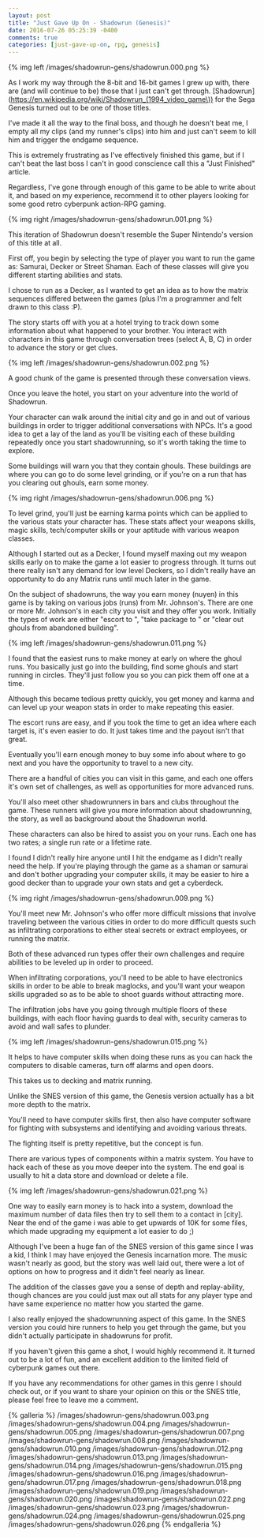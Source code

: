 ```yaml
---
layout: post
title: "Just Gave Up On - Shadowrun (Genesis)"
date: 2016-07-26 05:25:39 -0400
comments: true
categories: [just-gave-up-on, rpg, genesis]
---
```


{% img left /images/shadowrun-gens/shadowrun.000.png %}

As I work my way through the 8-bit and 16-bit games I grew up with, there are (and will continue to be) those that I just can't get through. [Shadowrun](https://en.wikipedia.org/wiki/Shadowrun_(1994_video_game\)) for the Sega Genesis turned out to be one of those titles.

I've made it all the way to the final boss, and though he doesn't beat me, I empty all my clips (and my runner's clips) into him and just can't seem to kill him and trigger the endgame sequence.

This is extremely frustrating as I've effectively finished this game, but if I can't beat the last boss I can't in good conscience call this a "Just Finished" article.

Regardless, I've gone through enough of this game to be able to write about it, and based on my experience, recommend it to other players looking for some good retro cyberpunk action-RPG gaming.

<!-- more -->

{% img right /images/shadowrun-gens/shadowrun.001.png %}

This iteration of Shadowrun doesn't resemble the Super Nintendo's version of this title at all.

First off, you begin by selecting the type of player you want to run the game as: Samurai, Decker or Street Shaman. Each of these classes will give you different starting abilities and stats.

I chose to run as a Decker, as I wanted to get an idea as to how the matrix sequences differed between the games (plus I'm a programmer and felt drawn to this class :P).

The story starts off with you at a hotel trying to track down some information about what happened to your brother. You interact with characters in this game through conversation trees (select A, B, C) in order to advance the story or get clues.

{% img left /images/shadowrun-gens/shadowrun.002.png %}

A good chunk of the game is presented through these conversation views.

Once you leave the hotel, you start on your adventure into the world of Shadowrun.

Your character can walk around the initial city and go in and out of various buildings in order to trigger additional conversations with NPCs. It's a good idea to get a lay of the land as you'll be visiting each of these building repeatedly once you start shadowrunning, so it's worth taking the time to explore.

Some buildings will warn you that they contain ghouls. These buildings are where you can go to do some level grinding, or if you're on a run that has you clearing out ghouls, earn some money.

{% img right /images/shadowrun-gens/shadowrun.006.png %}

To level grind, you'll just be earning karma points which can be applied to the various stats your character has. These stats affect your weapons skills, magic skills, tech/computer skills or your aptitude with various weapon classes.

Although I started out as a Decker, I found myself maxing out my weapon skills early on to make the game a lot easier to progress through. It turns out there really isn't any demand for low level Deckers, so I didn't really have an opportunity to do any Matrix runs until much later in the game.

On the subject of shadowruns, the way you earn money (nuyen) in this game is by taking on various jobs (runs) from Mr. Johnson's. There are one or more Mr. Johnson's in each city you visit and they offer you work. Initially the types of work are either "escort <name> to <location>", "take package to <location>" or "clear out ghouls from abandoned building".

{% img left /images/shadowrun-gens/shadowrun.011.png %}

I found that the easiest runs to make money at early on where the ghoul runs. You basically just go into the building, find some ghouls and start running in circles. They'll just follow you so you can pick them off one at a time.

Although this became tedious pretty quickly, you get money and karma and can level up your weapon stats in order to make repeating this easier.

The escort runs are easy, and if you took the time to get an idea where each target is, it's even easier to do. It just takes time and the payout isn't that great.

Eventually you'll earn enough money to buy some info about where to go next and you have the opportunity to travel to a new city.

There are a handful of cities you can visit in this game, and each one offers it's own set of challenges, as well as opportunities for more advanced runs. 

You'll also meet other shadowrunners in bars and clubs throughout the game. These runners will give you more information about shadowrunning, the story, as well as background about the Shadowrun world.

These characters can also be hired to assist you on your runs. Each one has two rates; a single run rate or a lifetime rate.

I found I didn't really hire anyone until I hit the endgame as I didn't really need the help. If you're playing through the game as a shaman or samurai and don't bother upgrading your computer skills, it may be easier to hire a good decker than to upgrade your own stats and get a cyberdeck.

{% img right /images/shadowrun-gens/shadowrun.009.png %}

You'll meet new Mr. Johnson's who offer more difficult missions that involve traveling between the various cities in order to do more difficult quests such as infiltrating corporations to either steal secrets or extract employees, or running the matrix.

Both of these advanced run types offer their own challenges and require abilities to be leveled up in order to proceed.

When infiltrating corporations, you'll need to be able to have electronics skills in order to be able to break maglocks, and you'll want your weapon skills upgraded so as to be able to shoot guards without attracting more.

The infiltration jobs have you going through multiple floors of these buildings, with each floor having guards to deal with, security cameras to avoid and wall safes to plunder.

{% img left /images/shadowrun-gens/shadowrun.015.png %}

It helps to have computer skills when doing these runs as you can hack the computers to disable cameras, turn off alarms and open doors.

This takes us to decking and matrix running.

Unlike the SNES version of this game, the Genesis version actually has a bit more depth to the matrix.

You'll need to have computer skills first, then also have computer software for fighting with subsystems and identifying and avoiding various threats.

The fighting itself is pretty repetitive, but the concept is fun.

There are various types of components within a matrix system. You have to hack each of these as you move deeper into the system. The end goal is usually to hit a data store and download or delete a file.

{% img left /images/shadowrun-gens/shadowrun.021.png %}

One way to easily earn money is to hack into a system, download the maximum number of data files then try to sell them to a contact in [city]. Near the end of the game i was able to get upwards of 10K for some files, which made upgrading my equipment a lot easier to do ;)

Although I've been a huge fan of the SNES version of this game since I was a kid, I think I may have enjoyed the Genesis incarnation more. The music wasn't nearly as good, but the story was well laid out, there were a lot of options on how to progress and it didn't feel nearly as linear.

The addition of the classes gave you a sense of depth and replay-ability, though chances are you could just max out all stats for any player type and have same experience no matter how you started the game.

I also really enjoyed the shadowrunning aspect of this game. In the SNES version you could hire runners to help you get through the game, but you didn't actually participate in shadowruns for profit.

If you haven't given this game a shot, I would highly recommend it. It turned out to be a lot of fun, and an excellent addition to the limited field of cyberpunk games out there.

If you have any recommendations for other games in this genre I should check out, or if you want to share your opinion on this or the SNES title, please feel free to leave me a comment.

{% galleria %}
/images/shadowrun-gens/shadowrun.003.png
/images/shadowrun-gens/shadowrun.004.png
/images/shadowrun-gens/shadowrun.005.png
/images/shadowrun-gens/shadowrun.007.png
/images/shadowrun-gens/shadowrun.008.png
/images/shadowrun-gens/shadowrun.010.png
/images/shadowrun-gens/shadowrun.012.png
/images/shadowrun-gens/shadowrun.013.png
/images/shadowrun-gens/shadowrun.014.png
/images/shadowrun-gens/shadowrun.015.png
/images/shadowrun-gens/shadowrun.016.png
/images/shadowrun-gens/shadowrun.017.png
/images/shadowrun-gens/shadowrun.018.png
/images/shadowrun-gens/shadowrun.019.png
/images/shadowrun-gens/shadowrun.020.png
/images/shadowrun-gens/shadowrun.022.png
/images/shadowrun-gens/shadowrun.023.png
/images/shadowrun-gens/shadowrun.024.png
/images/shadowrun-gens/shadowrun.025.png
/images/shadowrun-gens/shadowrun.026.png
{% endgalleria %}